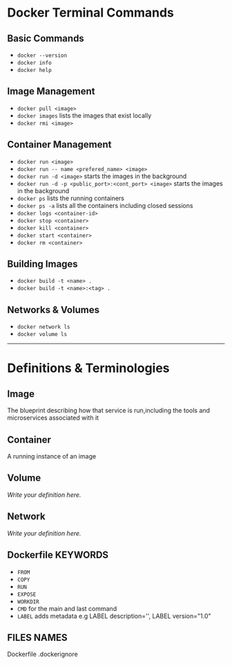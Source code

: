 # Docker Terminal Commands

## Basic Commands

- `docker --version`
- `docker info`
- `docker help`

## Image Management

- `docker pull <image>`
- `docker images` lists the images that exist locally
- `docker rmi <image>`

## Container Management

- `docker run <image>`
- `docker run -- name <prefered_name> <image>`
- `docker run -d <image>` starts the images in the background
- `docker run -d -p <public_port>:<cont_port> <image>` starts the images in the background
- `docker ps` lists the running containers
- `docker ps -a` lists all the containers including closed sessions
- `docker logs <container-id>`
- `docker stop <container>`
- `docker kill <container>`
- `docker start <container>`
- `docker rm <container>`

## Building Images

- `docker build -t <name> .`
- `docker build -t <name>:<tag> .`

## Networks & Volumes

- `docker network ls`
- `docker volume ls`

---

# Definitions & Terminologies

## Image

The blueprint describing how that service is run,including the tools and microservices associated with it

## Container

A running instance of an image

## Volume

_Write your definition here._

## Network

_Write your definition here._

## Dockerfile KEYWORDS

- `FROM`
- `COPY`
- `RUN`
- `EXPOSE`
- `WORKDIR`
- `CMD` for the main and last command
- `LABEL` adds metadata e.g LABEL description='', LABEL version="1.0"

## FILES NAMES

Dockerfile
.dockerignore
